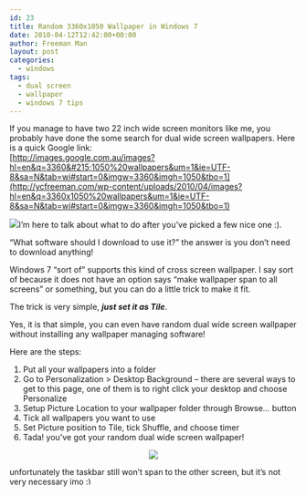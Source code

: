 ```yaml
---
id: 23
title: Random 3360x1050 Wallpaper in Windows 7
date: 2010-04-12T12:42:00+00:00
author: Freeman Man
layout: post
categories:
  - windows
tags:
  - dual screen
  - wallpaper
  - windows 7 tips
---
```

If you manage to have two 22 inch wide screen monitors like me, you probably have done the some search for dual wide screen wallpapers. Here is a quick Google link:   
[http://images.google.com.au/images?hl=en&q=3360&#215;1050%20wallpapers&um=1&ie=UTF-8&sa=N&tab=wi#start=0&imgw=3360&imgh=1050&tbo=1](http://ycfreeman.com/wp-content/uploads/2010/04/images?hl=en&q=3360x1050%20wallpapers&um=1&ie=UTF-8&sa=N&tab=wi#start=0&imgw=3360&imgh=1050&tbo=1)

[<img border="0" src="http://i0.wp.com/ycfreeman.com/wp-content/uploads/2010/04/randomwallpaper3.JPG?resize=320%2C200" data-recalc-dims="1" />](http://i2.wp.com/ycfreeman.com/wp-content/uploads/2010/04/randomwallpaper1.JPG)I&#8217;m here to talk about what to do after you&#8217;ve picked a few nice one :).

<a name='more'></a>

&#8220;What software should I download to use it?&#8221; the answer is you don&#8217;t need to download anything!

Windows 7 &#8220;sort of&#8221; supports this kind of cross screen wallpaper. I say sort of because it does not have an option says &#8220;make wallpaper span to all screens&#8221; or something, but you can do a little trick to make it fit.

The trick is very simple, **_just set it as Tile_**.

Yes, it is that simple, you can even have random dual wide screen wallpaper without installing any wallpaper managing software!

Here are the steps:  
1. Put all your wallpapers into a folder  
2. Go to Personalization > Desktop Background &#8211; there are several ways to get to this page, one of them is to right click your desktop and choose Personalize  
3. Setup Picture Location to your wallpaper folder through Browse&#8230; button  
4. Tick all wallpapers you want to use  
5. Set Picture position to Tile, tick Shuffle, and choose timer  
6. Tada! you&#8217;ve got your random dual wide screen wallpaper!

<div class="separator" style="clear: both;text-align: center">
  <a href="http://i2.wp.com/ycfreeman.com/wp-content/uploads/2010/04/screenshot.jpg"><img border="0" src="http://i2.wp.com/ycfreeman.com/wp-content/uploads/2010/04/screenshot1.jpg?resize=400%2C125" data-recalc-dims="1" /></a>
</div>

unfortunately the taskbar still won&#8217;t span to the other screen, but it&#8217;s not very necessary imo <img src="http://i1.wp.com/ycfreeman.com/wp-includes/images/smilies/simple-smile.png?w=660" alt=":)" class="wp-smiley" style="height: 1em; max-height: 1em;" data-recalc-dims="1" />

<!--google_ad_client = "pub-9325509044951275";/* 468x60, created 4/9/10 */google_ad_slot = "6358062181";google_ad_width = 468;google_ad_height = 60;//-->

